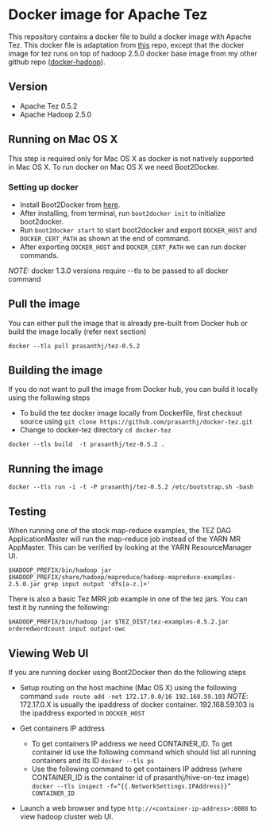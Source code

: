 Docker image for Apache Tez
===========================

This repository contains a docker file to build a docker image with Apache Tez. This docker file is adaptation from [this] repo, except that the docker image for tez runs on top of hadoop 2.5.0 docker base image from my other github repo ([docker-hadoop]).

## Version
* Apache Tez 0.5.2
* Apache Hadoop 2.5.0

## Running on Mac OS X

This step is required only for Mac OS X as docker is not natively supported in Mac OS X. To run docker on Mac OS X we need Boot2Docker.

### Setting up docker

* Install Boot2Docker from [here].
* After installing, from terminal, run `boot2docker init` to initialize boot2docker.
* Run `boot2docker start` to start boot2docker and export `DOCKER_HOST` and `DOCKER_CERT_PATH` as shown at the end of command.
* After exporting `DOCKER_HOST` and `DOCKER_CERT_PATH` we can run docker commands.

*NOTE:* docker 1.3.0 versions require --tls to be passed to all docker command

## Pull the image
You can either pull the image that is already pre-built from Docker hub or build the image locally (refer next section)
```
docker --tls pull prasanthj/tez-0.5.2
```

## Building the image

If you do not want to pull the image from Docker hub, you can build it locally using the following steps
* To build the tez docker image locally from Dockerfile, first checkout source using
`git clone https://github.com/prasanthj/docker-tez.git`
* Change to docker-tez directory `cd docker-tez`
```
docker --tls build  -t prasanthj/tez-0.5.2 .
```

## Running the image
```
docker --tls run -i -t -P prasanthj/tez-0.5.2 /etc/bootstrap.sh -bash
```

## Testing
When running one of the stock map-reduce examples, the TEZ DAG ApplicationMaster will run the map-reduce job instead of the YARN MR AppMaster.
This can be verified by looking at the YARN ResourceManager UI.
```
$HADOOP_PREFIX/bin/hadoop jar $HADOOP_PREFIX/share/hadoop/mapreduce/hadoop-mapreduce-examples-2.5.0.jar grep input output 'dfs[a-z.]+'
```

There is also a basic Tez MRR job example in one of the tez jars. You can test it by running the following:
```
$HADOOP_PREFIX/bin/hadoop jar $TEZ_DIST/tez-examples-0.5.2.jar orderedwordcount input output-owc
```

## Viewing Web UI
If you are running docker using Boot2Docker then do the following steps

 * Setup routing on the host machine (Mac OS X) using the following
   command `sudo route add -net 172.17.0.0/16 192.168.59.103`
_NOTE_: 172.17.0.X is usually the ipaddress of docker container. 192.168.59.103 is the ipaddress exported in `DOCKER_HOST`

 * Get containers IP address
	* To get containers IP address we need CONTAINER_ID. To get container id use the following command which should list all running containers and its ID
	`docker --tls ps`
	* Use the following command to get containers IP address (where CONTAINER_ID is the container id of prasanthj/hive-on-tez image)
	`docker --tls inspect -f=“{{.NetworkSettings.IPAddress}}” CONTAINER_ID`

 * Launch a web browser and type `http://<container-ip-address>:8088` to view hadoop cluster web UI.

[here]:https://github.com/boot2docker/osx-installer/releases
[this]:https://github.com/sequenceiq/docker-tez
[docker-hadoop]:https://github.com/prasanthj/docker-hadoop.git
